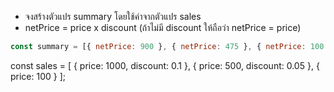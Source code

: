 -   จงสร้างตัวแปร summary โดยใช้ค่าจากตัวแปร sales
-   netPrice = price x discount (ถ้าไม่มี discount ให้ถือว่า netPrice = price)

```js
const summary = [{ netPrice: 900 }, { netPrice: 475 }, { netPrice: 100 }];
```

const sales = [
{ price: 1000, discount: 0.1 },
{ price: 500, discount: 0.05 },
{ price: 100 }
];
